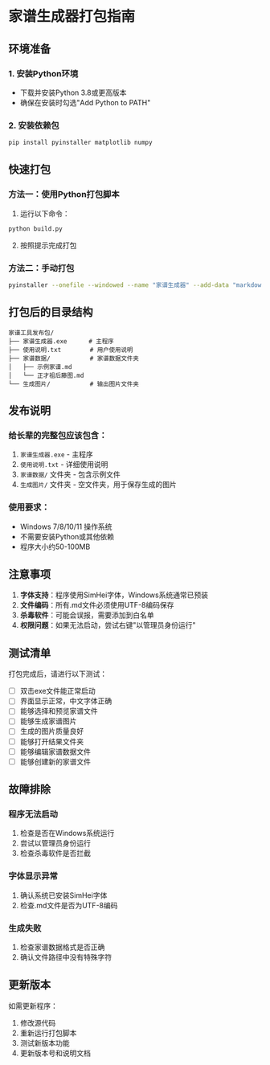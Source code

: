 # 家谱生成器打包指南

## 环境准备

### 1. 安装Python环境
- 下载并安装Python 3.8或更高版本
- 确保在安装时勾选"Add Python to PATH"

### 2. 安装依赖包
```bash
pip install pyinstaller matplotlib numpy
```

## 快速打包


### 方法一：使用Python打包脚本
1. 运行以下命令：
```bash
python build.py
```
2. 按照提示完成打包

### 方法二：手动打包
```bash
pyinstaller --onefile --windowed --name "家谱生成器" --add-data "markdown_parser.py;." --add-data "main.py;." --add-data "家谱数据;家谱数据" family_tree_gui.py
```

## 打包后的目录结构

```
家谱工具发布包/
├── 家谱生成器.exe      # 主程序
├── 使用说明.txt        # 用户使用说明  
├── 家谱数据/           # 家谱数据文件夹
│   ├── 示例家谱.md
│   └── 正才祖后藤图.md
└── 生成图片/           # 输出图片文件夹
```

## 发布说明

### 给长辈的完整包应该包含：
1. `家谱生成器.exe` - 主程序
2. `使用说明.txt` - 详细使用说明
3. `家谱数据/` 文件夹 - 包含示例文件
4. `生成图片/` 文件夹 - 空文件夹，用于保存生成的图片

### 使用要求：
- Windows 7/8/10/11 操作系统
- 不需要安装Python或其他依赖
- 程序大小约50-100MB

## 注意事项

1. **字体支持**：程序使用SimHei字体，Windows系统通常已预装
2. **文件编码**：所有.md文件必须使用UTF-8编码保存
3. **杀毒软件**：可能会误报，需要添加到白名单
4. **权限问题**：如果无法启动，尝试右键"以管理员身份运行"

## 测试清单

打包完成后，请进行以下测试：

- [ ] 双击exe文件能正常启动
- [ ] 界面显示正常，中文字体正确
- [ ] 能够选择和预览家谱文件
- [ ] 能够生成家谱图片
- [ ] 生成的图片质量良好
- [ ] 能够打开结果文件夹
- [ ] 能够编辑家谱数据文件
- [ ] 能够创建新的家谱文件

## 故障排除

### 程序无法启动
1. 检查是否在Windows系统运行
2. 尝试以管理员身份运行
3. 检查杀毒软件是否拦截

### 字体显示异常  
1. 确认系统已安装SimHei字体
2. 检查.md文件是否为UTF-8编码

### 生成失败
1. 检查家谱数据格式是否正确
2. 确认文件路径中没有特殊字符

## 更新版本

如需更新程序：
1. 修改源代码
2. 重新运行打包脚本
3. 测试新版本功能
4. 更新版本号和说明文档